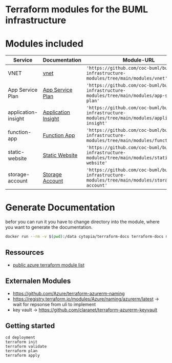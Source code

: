 # Terraform modules for the BUML infrastructure

# Modules included

| Service             | Documentation                                                  | Module-URL                                                                                        |
| ------------------- | -------------------------------------------------------------- | ------------------------------------------------------------------------------------------------- |
| VNET                | [vnet](./modules/vnet/README.md)                               | `'https://github.com/coc-buml/buml-infrastructure-modules/tree/main/modules/vnet'`                |
| App Service Plan    | [App Service Plan ](./modules/app-service-plan/README.md)      | `'https://github.com/coc-buml/buml-infrastructure-modules/tree/main/modules/app-service-plan'`    |
| application-insight | [Application Insight](./modules/application-insight/README.md) | `'https://github.com/coc-buml/buml-infrastructure-modules/tree/main/modules/application-insight'` |
| function-app        | [Function App](./modules/function-app/README.md)               | `'https://github.com/coc-buml/buml-infrastructure-modules/tree/main/modules/functions_app'`       |
| static-website      | [Static Website](./modules/static-website/README.md)           | `'https://github.com/coc-buml/buml-infrastructure-modules/tree/main/modules/static-website'`      |
| storage-account     | [Storage Account](./modules/storage-account/README.md)         | `'https://github.com/coc-buml/buml-infrastructure-modules/tree/main/modules/storage-account'`     |

# Generate Documentation

befor you can run it you have to change directory into the module, where you want to generate the documentation.

```bash
docker run --rm -v $(pwd):/data cytopia/terraform-docs terraform-docs md . > README.md
```

## Ressources

- [public azure terraform module list](https://registry.terraform.io/search/modules)

## Externalen Modules

- https://github.com/Azure/terraform-azurerm-naming
- https://registry.terraform.io/modules/Azure/naming/azurerm/latest -> wait for repsonse from uli to implement
- key vault -> https://github.com/claranet/terraform-azurerm-keyvault

## Getting started

```
cd deployment
terraform init
terraform validate
terraform plan
terraform apply
```
